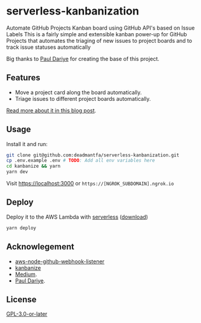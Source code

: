 # serverless-kanbanization
Automate GitHub Projects Kanban board using GitHub API's based on Issue Labels
This is a fairly simple and extensible kanban power-up for GitHub Projects that automates the triaging of new issues to project boards and to track issue statuses automatically

Big thanks to [Paul Dariye](https://github.com/pauldariye) for creating the base of this project.

## Features

- Move a project card along the board automatically.
- Triage issues to different project boards automatically.

[Read more about it in this blog post](https://medium.com/the-andela-way/https-medium-com-the-andela-way-how-to-build-a-power-up-for-your-github-project-board-for-project-344d5b380a68).

## Usage

Install it and run:
```bash
git clone git@github.com:deadmantfa/serverless-kanbanization.git
cp .env.example .env # TODO: Add all env variables here
cd kanbanize && yarn
yarn dev
```

Visit [https://localhost:3000](https://localhost:3000) or `https://[NGROK_SUBDOMAIN].ngrok.io`

## Deploy

Deploy it to the AWS Lambda with [serverless](https://serverless.com/) ([download](https://serverless.com/framework/docs/getting-started/))
```bash
yarn deploy
```

## Acknowlegement
- [aws-node-github-webhook-listener](https://github.com/serverless/examples/tree/master/aws-node-github-webhook-listener)
- [kanbanize](https://github.com/pauldariye/kanbanize)
- [Medium](https://medium.com/the-andela-way/https-medium-com-the-andela-way-how-to-build-a-power-up-for-your-github-project-board-for-project-344d5b380a68).
- [Paul Dariye](https://github.com/pauldariye).

## License
[GPL-3.0-or-later](https://raw.githubusercontent.com/deadmantfa/serverless-kanbanization/master/LICENSE)
